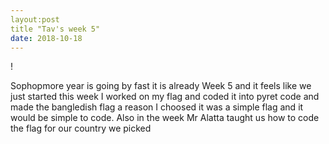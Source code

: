 ```yaml
---
layout:post
title "Tav's week 5"
date: 2018-10-18
---
```


!

Sophopmore year is going by fast it is already Week 5 and it feels like we just started this week I worked on my flag and coded it
into pyret code and made the bangledish flag a reason I choosed it was a simple flag and it would be simple 
to code. Also in the week Mr Alatta taught us how to code the flag for our country we picked
